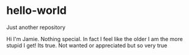 # hello-world
Just another repository

Hi I'm Jamie.  Nothing special.  In fact I feel like the older I am the more stupid I get! Its true.  Not wanted or appreciated but so very true
